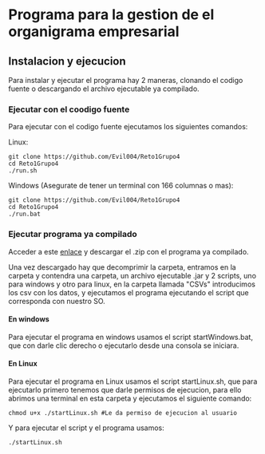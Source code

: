 # Programa para la gestion de el organigrama empresarial

## Instalacion y ejecucion
Para instalar y ejecutar el programa hay 2 maneras, clonando el 
codigo fuente o descargando el archivo ejecutable ya compilado.

### Ejecutar con el coodigo fuente
Para ejecutar con el codigo fuente ejecutamos los siguientes comandos:

Linux:
~~~ shell
git clone https://github.com/Evil004/Reto1Grupo4
cd Reto1Grupo4
./run.sh
~~~

Windows (Asegurate de tener un terminal con 166 columnas o mas):
~~~ shell
git clone https://github.com/Evil004/Reto1Grupo4
cd Reto1Grupo4
./run.bat
~~~

### Ejecutar programa ya compilado
Acceder a este [enlace](https://github.com/Evil004/Reto1Grupo4/releases) y descargar el .zip con el programa ya compilado.

Una vez descargado hay que decomprimir la carpeta, entramos en la carpeta y contendra una carpeta, un archivo ejecutable 
.jar y 2 scripts, uno para windows y otro para linux, en la carpeta llamada "CSVs" introducimos los csv con los datos, y 
ejecutamos el programa ejecutando el script que corresponda con nuestro SO.

#### En windows
Para ejecutar el programa en windows usamos el script startWindows.bat, que con darle clic derecho o ejecutarlo desde una
consola se iniciara.

#### En Linux
Para ejecutar el programa en Linux usamos el script startLinux.sh, que para ejecutarlo primero tenemos que darle permisos de 
ejecucion, para ello abrimos una terminal en esta carpeta y ejecutamos el siguiente comando:
~~~ shell
chmod u+x ./startLinux.sh #Le da permiso de ejecucion al usuario
~~~

Y para ejecutar el script y el programa usamos:
~~~ shell
./startLinux.sh
~~~